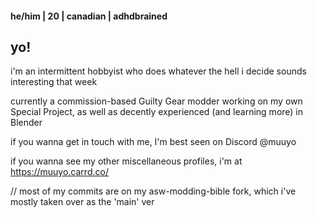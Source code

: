 

<!--
**muuyo/muuyo** is a ✨ _special_ ✨ repository because its `README.md` (this file) appears on your GitHub profile.

Here are some ideas to get you started:

- 🔭 I’m currently working on ...
- 🌱 I’m currently learning ...
- 👯 I’m looking to collaborate on ...
- 🤔 I’m looking for help with ...
- 💬 Ask me about ...
- 📫 How to reach me: ...
- 😄 Pronouns: ...
- ⚡ Fun fact: ...
-->
#### he/him | 20 | canadian | adhdbrained
## yo!
i'm an intermittent hobbyist who does whatever the hell i decide sounds interesting that week

currently a commission-based Guilty Gear modder working on my own Special Project, as well as decently experienced (and learning more) in Blender

if you wanna get in touch with me, I'm best seen on Discord @muuyo

if you wanna see my other miscellaneous profiles, i'm at https://muuyo.carrd.co/

// most of my commits are on my asw-modding-bible fork, which i've mostly taken over as the 'main' ver
